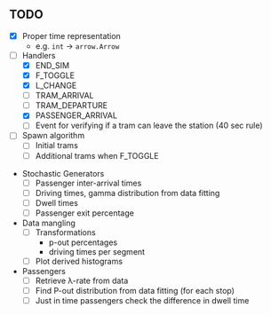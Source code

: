## TODO
- [x] Proper time representation
  * e.g. `int` -> `arrow.Arrow`
- [ ] Handlers
  * [x] END_SIM
  * [x] F_TOGGLE
  * [x] L_CHANGE
  * [ ] TRAM_ARRIVAL
  * [ ] TRAM_DEPARTURE
  * [x] PASSENGER_ARRIVAL
  * [ ] Event for verifying if a tram can leave the station (40 sec rule)
- [ ] Spawn algorithm
  * [ ] Initial trams
  * [ ] Additional trams when F_TOGGLE
- Stochastic Generators
  * [ ] Passenger inter-arrival times
  * [ ] Driving times, gamma distribution from data fitting
  * [ ] Dwell times
  * [ ] Passenger exit percentage
- Data mangling
  * [ ] Transformations
    - p-out percentages
    - driving times per segment
  * [ ] Plot derived histograms
- Passengers
  * [ ] Retrieve λ-rate from data
  * [ ] Find P-out distribution from data fitting (for each stop)
  * [ ] Just in time passengers check the difference in dwell time
